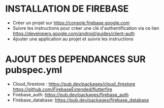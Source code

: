 # INSTALLATION DE FIREBASE 
 *  Créer un projet sur https://console.firebase.google.com
 *  Suivre les instructions pour créer une clé d'authentification via ce lien https://developers.google.com/android/guides/client-auth
 *  Ajouter une application au projet et suivre les instructions
 
# AJOUT DES DEPENDANCES SUR pubspec.yml
 *   Cloud_firestore :  https://pub.dev/packages/cloud_firestore  https://github.com/FirebaseExtended/flutterfire
 *   Firebase_auth: https://pub.dev/packages/firebase_auth
 *   Firebase_database: https://pub.dev/packages/firebase_database

